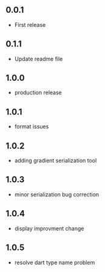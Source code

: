 ## 0.0.1
* First release
## 0.1.1
* Update readme file
## 1.0.0
* production release
## 1.0.1
* format issues
## 1.0.2
* adding gradient serialization tool
## 1.0.3
* minor serialization bug correction
## 1.0.4
* display improvment change
## 1.0.5
* resolve dart type name problem